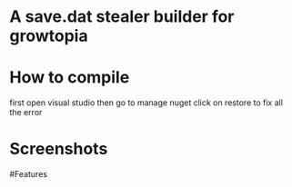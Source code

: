 # A save.dat stealer builder for growtopia
# How to compile
first open visual studio then go to manage nuget click on restore to fix all the error
# Screenshots

#Features


